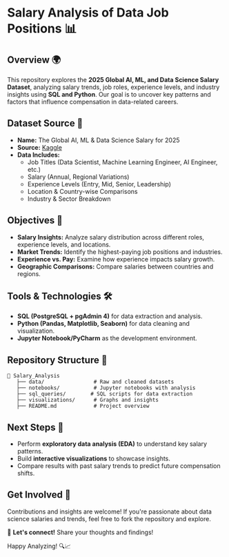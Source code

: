 # Salary Analysis of Data Job Positions 📊

## Overview 🌍
This repository explores the **2025 Global AI, ML, and Data Science Salary Dataset**, analyzing salary trends, job roles, experience levels, and industry insights using **SQL and Python**. Our goal is to uncover key patterns and factors that influence compensation in data-related careers.

## Dataset Source 📂
- **Name:** The Global AI, ML & Data Science Salary for 2025
- **Source:** [Kaggle](https://www.kaggle.com/datasets/samithsachidanandan/the-global-ai-ml-data-science-salary-for-2025)
- **Data Includes:**
  - Job Titles (Data Scientist, Machine Learning Engineer, AI Engineer, etc.)
  - Salary (Annual, Regional Variations)
  - Experience Levels (Entry, Mid, Senior, Leadership)
  - Location & Country-wise Comparisons
  - Industry & Sector Breakdown

## Objectives 🎯
- **Salary Insights:** Analyze salary distribution across different roles, experience levels, and locations.
- **Market Trends:** Identify the highest-paying job positions and industries.
- **Experience vs. Pay:** Examine how experience impacts salary growth.
- **Geographic Comparisons:** Compare salaries between countries and regions.

## Tools & Technologies 🛠️
- **SQL (PostgreSQL + pgAdmin 4)** for data extraction and analysis.
- **Python (Pandas, Matplotlib, Seaborn)** for data cleaning and visualization.
- **Jupyter Notebook/PyCharm** as the development environment.

## Repository Structure 📁
```
📁 Salary_Analysis
   ├── data/                # Raw and cleaned datasets
   ├── notebooks/           # Jupyter notebooks with analysis
   ├── sql_queries/        # SQL scripts for data extraction
   ├── visualizations/      # Graphs and insights
   ├── README.md            # Project overview
```

## Next Steps 🚀
- Perform **exploratory data analysis (EDA)** to understand key salary patterns.
- Build **interactive visualizations** to showcase insights.
- Compare results with past salary trends to predict future compensation shifts.

## Get Involved 🤝
Contributions and insights are welcome! If you're passionate about data science salaries and trends, feel free to fork the repository and explore.

📩 **Let's connect!** Share your thoughts and findings!

Happy Analyzing! 🔍📈

